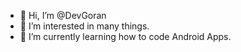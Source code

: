 - 👋 Hi, I’m @DevGoran
- 👀 I’m interested in many things.
- 🌱 I’m currently learning how to code Android Apps.
